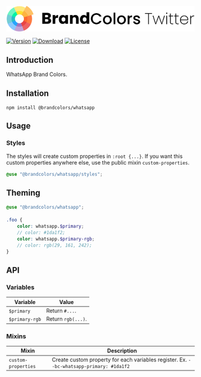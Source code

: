 <div align="center">

![Brand Colors WhatsApp](.github/logo.svg)

</div>

[![Version](https://flat.badgen.net/npm/v/@brandcolors/whatsapp)](https://www.npmjs.com/package/@brandcolors/whatsapp)
[![Download](https://flat.badgen.net/npm/dt/@brandcolors/whatsapp)](https://www.npmjs.com/package/@brandcolors/whatsapp)
[![License](https://flat.badgen.net/npm/license/@brandcolors/whatsapp)](https://www.npmjs.com/package/@brandcolors/whatsapp)

## Introduction

WhatsApp Brand Colors.

## Installation

```shell
npm install @brandcolors/whatsapp
```

## Usage

### Styles

The styles will create custom properties in `:root {...}`. If you want this custom properties anywhere else, use the
public mixin `custom-properties`.

<block-code>

```scss
@use "@brandcolors/whatsapp/styles";
```

</block-code>

## Theming

```scss
@use "@brandcolors/whatsapp";

.foo {
    color: whatsapp.$primary;
    // color: #1da1f2;
    color: whatsapp.$primary-rgb;
    // color: rgb(29, 161, 242);
}
```

## API

### Variables

| Variable | Value |
| --- | --- |
| `$primary` | Return `#...`. |
| `$primary-rgb` | Return `rgb(...)`. |

### Mixins

| Mixin | Description |
| --- | --- |
| `custom-properties` | Create custom property for each variables register. Ex. `--bc-whatsapp-primary: #1da1f2` |
